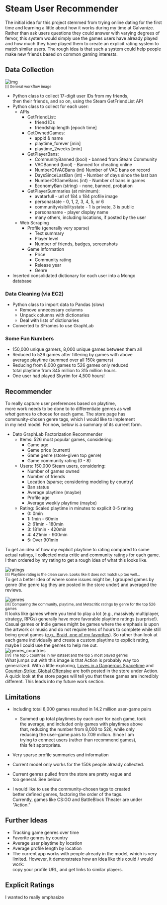 # Steam User Recommender

The initial idea for this project stemmed from trying online dating for the first time and learning a little about how it works during my time at Galvanize. Rather than ask users questions they could answer with varying degrees of fervor, this system would simply use the games users have already played and how much they have played them to create an explicit rating system to match similar users. The rough idea is that such a system could help people make new friends based on common gaming interests.
## Data Collection  

![img](/images/flow.png)  
<sup> [I] General workflow image </sup>  

* Python class to collect 17-digit user IDs from my friends,  
then their friends, and so on, using the Steam GetFriendList API  
* Python class to collect for each user:
  * APIs
    * GetFriendList:
      * friend IDs
      * friendship length [epoch time]
    * GetOwnedGames:
      * appid & name
      * playtime_forever [min]
      * playtime_2weeks [min]
    * GetPlayerBans:
      * CommunityBanned (bool) - banned from Steam Community
      * VACBanned (bool) - Banned for cheating online
      * NumberOfVACBans (int) Number of VAC bans on record
      * DaysSinceLastBan (int) - Number of days since the last ban
      * NumberOfGameBans (int) - Number of bans in games
      * EconomyBan (string) - none, banned, probation
    * GetPlayerSummaries (at minimum):
      * avatarfull - url of 184 x 184 profile image
      * personastate - 0, 1, 2, 3, 4, 5, or 6
      * communityvisibilitystate - 1 is private, 3 is public
      * personaname - player display name
      * many others, including locations, if posted by the user
  * Web Scraping
    * Profile (generally very sparse)
      * Text summary
      * Player level
      * Number of friends, badges, screenshots
    * Game Information
      * Price
      * Community rating
      * Release year
      * Genre
* Inserted consolidated dictionary for each user into a Mongo  
  database


### Data Cleaning (via EC2)
* Python class to import data to Pandas (slow)
  * Remove unnecessary columns
  * Unpack columns with dictionaries
  * Deal with lists of dictionaries
* Converted to SFrames to use GraphLab

### Some Fun Numbers
* 150,000 unique gamers, 8,000 unique games between them all
* Reduced to 526 games after filtering by games with above  
average playtime (summed over all 150k gamers)
* Reducing from 8,000 games to 526 games only reduced  
total playtime from 345 million to 315 million hours.
* One user had played Skyrim for 4,500 hours!

## Recommender
To really capture user preferences based on playtime,  
more work needs to be done to to differentiate genres as well  
*what* genres to choose for each game. The store page has  
community-chosen genre tags, which I would like to implement  
in my next model. For now, below is a summary of its current form.
* Dato GraphLab Factorization Recommender
  * Items: 526 most popular games, considering:
    * Game age
    * Game price (current)
    * Game genre (store-given top genre)
    * Game community rating (0 - 8)
  * Users: 150,000 Steam users, considering:
    * Number of games owned
    * Number of friends
    * Location (sparse; considering modeling by country)
    * Ban status
    * Average playtime (maybe)
    * Profile age
    * Average weekly playtime (maybe)
  * Rating: Scaled playtime in minutes to explicit 0-5 rating
    * 0: 0min
    * 1: 1min - 60min
    * 2: 61min - 180min
    * 3: 181min - 420min
    * 4: 421min - 900min
    * 5: Over 901min

To get an idea of how my explicit playtime to rating compared to some actual ratings, I collected meta critic and community ratings for each game. I then ordered by my rating to get a rough idea of what this looks like.  

![ratings](images/ratings.png)  
<sup> [II] Playtime rating is the clean curve. Looks like it does not match up too well...</sup>  
To get a better idea of where some issues might be, I grouped games by genre (the genre tag they are posted in the store under) and averaged the reviews.  

![genres](images/genres.png)  
<sup> [III] Comparing the community, playtime, and Metacritic ratings by genre for the top 526 games</sup>  
It looks like games where you tend to play a lot (e.g., massively multiplayer, strategy, RPGs) generally have more favorable playtime ratings (surprise!). Casual games or Indie games might be games where the emphasis is upon the artwork or music and do not require tens of hours to complete while still being great games ([e.g., Braid, one of my favorites](http://store.steampowered.com/app/26800/)). So rather than look at each game individually and create a custom playtime to explicit rating, maybe I could use the genres to help me out.  
![genres_countries](images/genres_countries2.png)  
<sup> [IV] The top 5 countries in my dataset and the top 5 most played genres</sup>  
What jumps out with this image is that Action is probably way too generalized. With a little exploring, [Loves in a Dangerous Spacetime](http://store.steampowered.com/app/252110/) and [Counter-Strike: Global Offensive](http://store.steampowered.com/app/730/) are both posted in the store under Action. A quick look at the store pages will tell you that these games are incredibly different. This leads into my future work section.


## Limitations
* Including total 8,000 games resulted in 14.2 million user-game pairs
  * Summed up total playtimes by each user for each game, took  
  the average, and included only games with playtimes above  
  that, reducing the number from 8,000 to 526, while only   
  reducing the user-game pairs to 7.09 million. Since I am  
  trying to connect users (rather than recommend games),  
  this felt appropriate.
* Very sparse profile summaries and information
* Current model only works for the 150k people already collected.  
* Current genres pulled from the store are pretty vague and  
too general. See below:  


* I would like to use the community-chosen tags to created  
better defined genres, factoring the order of the tags.  
Currently, games like CS:GO and BattleBlock Theater are under  
"Action."

## Further Ideas
* Tracking game genres over time
* Favorite genres by country
* Average user playtime by location
* Average profile length by location
* The current app works with people already in the model, which is very  
limited. However, it demonstrates how an idea like this could / would work:  
copy your profile URL, and get links to similar players.

## Explicit Ratings
I wanted to really emphasize
